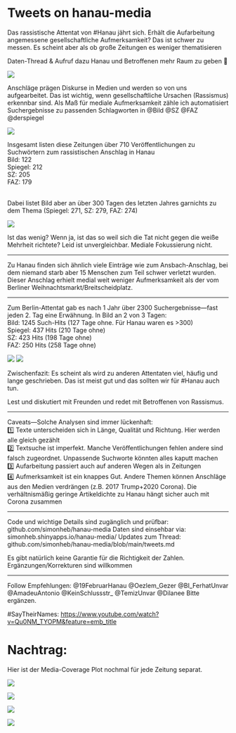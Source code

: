 Tweets on hanau-media
================

Das rassistische Attentat von \#Hanau jährt sich. Erhält die
Aufarbeitung angemessene gesellschaftliche Aufmerksamkeit? Das ist
schwer zu messen. Es scheint aber als ob große Zeitungen es weniger
thematisieren

Daten-Thread & Aufruf dazu Hanau und Betroffenen mehr Raum zu geben 🧵

![](tweets_files/figure-gfm/plot-1.png)<!-- -->

Anschläge prägen Diskurse in Medien und werden so von uns aufgearbeitet.
Das ist wichtig, wenn gesellschaftliche Ursachen (Rassismus) erkennbar
sind. Als Maß für mediale Aufmerksamkeit zähle ich automatisiert
Suchergebnisse zu passenden Schlagworten in @Bild @SZ @FAZ @derspiegel

![](tweets_files/figure-gfm/plot2-1.png)<!-- -->

Insgesamt listen diese Zeitungen über 710 Veröffentlichungen zu
Suchwörtern zum rassistischen Anschlag in Hanau<br /> Bild: 122<br />
Spiegel: 212<br /> SZ: 205<br /> FAZ: 179<br /><br />

Dabei listet Bild aber an über 300 Tagen des letzten Jahres garnichts zu
dem Thema (Spiegel: 271, SZ: 279, FAZ: 274)

![](tweets_files/figure-gfm/plot4b-1.png)<!-- -->

Ist das wenig? Wenn ja, ist das so weil sich die Tat nicht gegen die
weiße Mehrheit richtete? Leid ist unvergleichbar. Mediale Fokussierung
nicht.

<hr>

Zu Hanau finden sich ähnlich viele Einträge wie zum Ansbach-Anschlag,
bei dem niemand starb aber 15 Menschen zum Teil schwer verletzt wurden.
Dieser Anschlag erhielt medial weit weniger Aufmerksamkeit als der vom
Berliner Weihnachtsmarkt/Breitscheidplatz.

<hr>

Zum Berlin-Attentat gab es nach 1 Jahr über 2300 Suchergebnisse—fast
jeden 2. Tag eine Erwähnung. In Bild an 2 von 3 Tagen:<br/> Bild: 1245
Such-Hits (127 Tage ohne. Für Hanau waren es \>300)<br/> Spiegel: 437
Hits (210 Tage ohne)<br /> SZ: 423 Hits (198 Tage ohne)<br/> FAZ: 250
Hits (258 Tage ohne)

![](tweets_files/figure-gfm/plot3-1.png)<!-- -->
![](tweets_files/figure-gfm/plot3a-1.png)<!-- -->

Zwischenfazit: Es scheint als wird zu anderen Attentaten viel, häufig
und lange geschrieben. Das ist meist gut und das sollten wir für \#Hanau
auch tun.

Lest und diskutiert mit Freunden und redet mit Betroffenen von
Rassismus.

<hr>

Caveats—Solche Analysen sind immer lückenhaft:<br /> 1️⃣ Texte
unterscheiden sich in Länge, Qualität und Richtung. Hier werden alle
gleich gezählt<br /> 2️⃣ Textsuche ist imperfekt. Manche
Veröffentlichungen fehlen andere sind falsch zugeordnet. Unpassende
Suchworte könnten alles kaputt machen<br /> 3️⃣ Aufarbeitung passiert
auch auf anderen Wegen als in Zeitungen<br/> 4️⃣ Aufmerksamkeit ist ein
knappes Gut. Andere Themen können Anschläge aus den Medien verdrängen
(z.B. 2017 Trump+2020 Corona). Die verhältnismäßig geringe Artikeldichte
zu Hanau hängt sicher auch mit Corona zusammen

<hr>

Code und wichtige Details sind zugänglich und prüfbar:
github.com/simonheb/hanau-media Daten sind einsehbar via:
simonheb.shinyapps.io/hanau-media/ Updates zum Thread:
github.com/simonheb/hanau-media/blob/main/tweets.md

Es gibt natürlich keine Garantie für die Richtigkeit der Zahlen.
Ergänzungen/Korrekturen sind willkommen

<hr>

Follow Empfehlungen: @19FebruarHanau @Oezlem\_Gezer @BI\_FerhatUnvar
@AmadeuAntonio @KeinSchlussstr\_ @TemizUnvar @Dilanee Bitte ergänzen.

\#SayTheirNames:
<https://www.youtube.com/watch?v=Qu0NM_TYOPM&feature=emb_title>

# Nachtrag:

Hier ist der Media-Coverage Plot nochmal für jede Zeitung separat.

![](tweets_files/figure-gfm/plot_bild-1.png)<!-- -->

![](tweets_files/figure-gfm/plot_spiegel-1.png)<!-- -->

![](tweets_files/figure-gfm/plot_sz-1.png)<!-- -->

![](tweets_files/figure-gfm/plot_faz-1.png)<!-- -->
